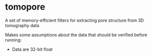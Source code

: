# tomopore

A set of memory-efficient filters for extracting pore structure from
3D tomography data

Makes some assumptions about the data that should be verified before
running:

- Data are 32-bit float
